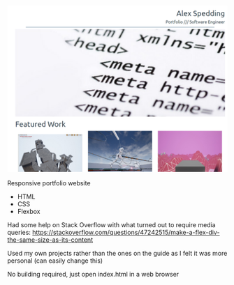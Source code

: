 ![Screenshot of portfolio website](Screenshot.png)

Responsive portfolio website
- HTML
- CSS
- Flexbox

Had some help on Stack Overflow with what turned out to require media queries: https://stackoverflow.com/questions/47242515/make-a-flex-div-the-same-size-as-its-content

Used my own projects rather than the ones on the guide as I felt it was more personal (can easily change this)

No building required, just open index.html in a web browser
